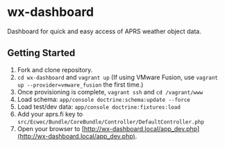 # wx-dashboard
Dashboard for quick and easy access of APRS weather object data.

## Getting Started
1. Fork and clone repository.
2. `cd wx-dashboard` and `vagrant up`
    (If using VMware Fusion, use `vagrant up --provider=vmware_fusion` the first time.)
3. Once provisioning is complete, `vagrant ssh` and `cd /vagrant/www`
4. Load schema: `app/console doctrine:schema:update --force`
5. Load test/dev data: `app/console doctrine:fixtures:load`
6. Add your aprs.fi key to `src/Ecwec/Bundle/CoreBundle/Controller/DefaultController.php`
7. Open your browser to [http://wx-dashboard.local/app_dev.php](http://wx-dashboard.local/app_dev.php).